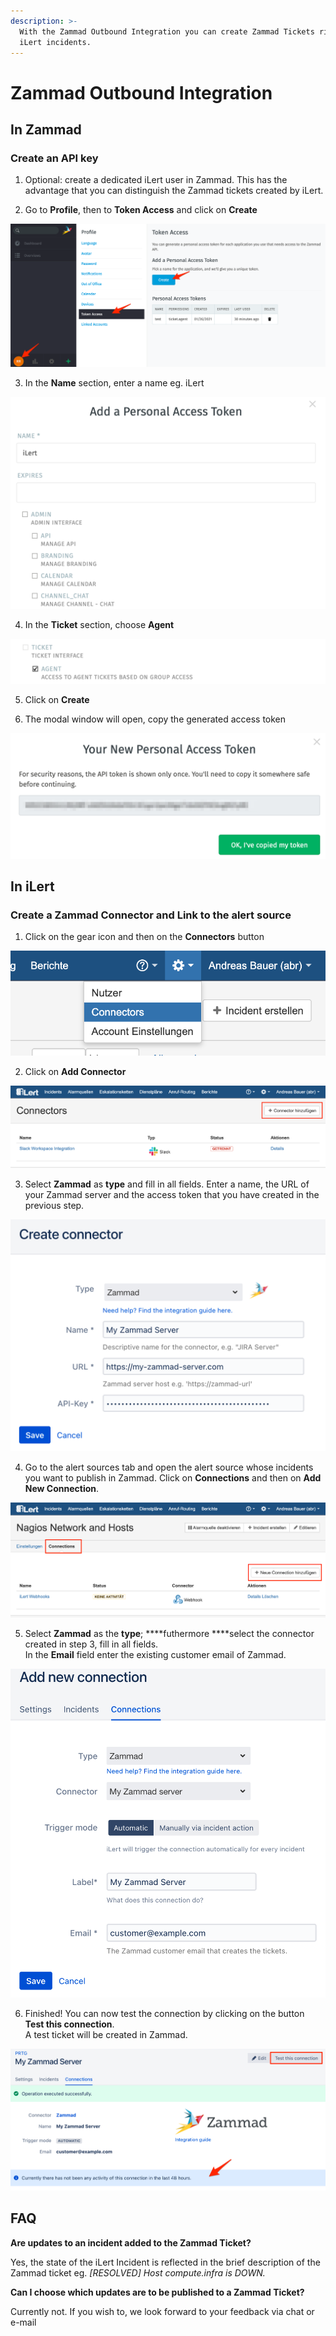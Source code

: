 ```yaml
---
description: >-
  With the Zammad Outbound Integration you can create Zammad Tickets right from
  iLert incidents.
---
```


# Zammad Outbound Integration

## In Zammad <a id="in-topdesk"></a>

### Create an API key <a id="create-api-user"></a>

1. Optional: create a dedicated iLert user in Zammad. This has the advantage that you can distinguish the Zammad tickets created by iLert.

2. Go to **Profile**, then to **Token Access** and click on **Create**

![](../../.gitbook/assets/screenshot_07_02_21__13_32.png)

3. In the **Name** section, enter a name eg. iLert

![](../../.gitbook/assets/screenshot_07_02_21__13_33.png)

4. In the **Ticket** section,  choose **Agent**

![](../../.gitbook/assets/screenshot_07_02_21__13_34.png)

5. Click on **Create**

9. The modal window will open, copy the generated access token

![](../../.gitbook/assets/screenshot_07_02_21__13_36.png)

## In iLert <a id="in-ilert"></a>

### Create a Zammad Connector and Link to the alert source <a id="create-alarm-source"></a>

1. Click on the gear icon and then on the **Connectors** button

![](../../.gitbook/assets/tpdko7.png)

2. Click on **Add Connector**

![](../../.gitbook/assets/tpdko8.png)

3. Select **Zammad** as **type** and fill in all fields. Enter a name, the URL of your Zammad server and the access token that you have created in the previous step.

![](../../.gitbook/assets/screenshot_07_02_21__13_39.png)

4. Go to the alert sources tab and open the alert source whose incidents you want to publish in Zammad. Click on **Connections** and then on **Add New Connection**.

![](../../.gitbook/assets/tpdko10.png)

5. Select **Zammad** as the **type**; ****futhermore ****select the connector created in step 3, fill in all fields.  
In the **Email** field enter the existing customer email of Zammad.

![](../../.gitbook/assets/screenshot_07_02_21__13_41.png)

6. Finished! You can now test the connection by clicking on the button **Test this connection**.  
A test ticket will be created in Zammad.

![](../../.gitbook/assets/screenshot_07_02_21__13_43.png)

## FAQ <a id="faq"></a>

**Are updates to an incident added to the Zammad Ticket?**

Yes, the state of the iLert Incident is reflected in the brief description of the Zammad ticket eg. _\[RESOLVED\] Host compute.infra is DOWN._

**Can I choose which updates are to be published to a Zammad Ticket?**

Currently not. If you wish to, we look forward to your feedback via chat or e-mail

